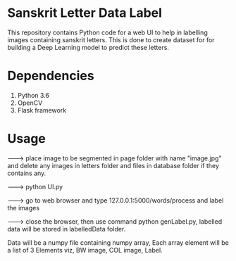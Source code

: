 # Sanskrit Letter Data Label
This repository contains Python code for a web UI to help in labelling images containing sanskrit letters. This is done to create dataset for for building a Deep Learning model to predict these letters.

# Dependencies
1. Python 3.6
2. OpenCV
3. Flask framework

# Usage
---> place image to be segmented in page folder with name "image.jpg" and delete any images in letters folder and files in database folder if they contains any.

---> python UI.py

---> go to web browser and type 127.0.0.1:5000/words/process and label the images

---> close the browser, then use command python genLabel.py, labelled data will be stored in labelledData folder.

Data will be a numpy file containing numpy array,
Each array element will be a list of 3 Elements viz, BW image, COL image, Label.
